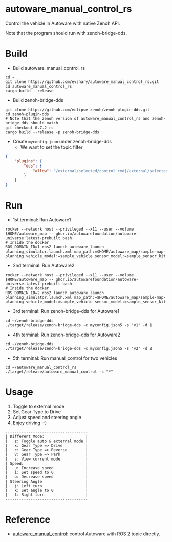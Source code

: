 # autoware_manual_control_rs

Control the vehicle in Autoware with native Zenoh API.

Note that the program should run with zenoh-bridge-dds.

# Build

* Build autoware_manual_control_rs

```shell
cd ~
git clone https://github.com/evshary/autoware_manual_control_rs.git
cd autoware_manual_control_rs
cargo build --release
```

* Build zenoh-bridge-dds

```shell
git clone https://github.com/eclipse-zenoh/zenoh-plugin-dds.git
cd zenoh-plugin-dds
# Note that the zenoh version of autoware_manual_control_rs and zenoh-bridge-dds should match
git checkout 0.7.2-rc
cargo build --release -p zenoh-bridge-dds
```

* Create `myconfig.json` under zenoh-bridge-dds
  - We want to set the topic filter

```json
{
    "plugins": {
        "dds": {
            "allow": "/external/selected/control_cmd|/external/selected/gear_cmd|/control/gate_mode_cmd|/api/autoware/set/engage|/control/current_gate_mode|/api/autoware/get/engage|/vehicle/status/velocity_status|/vehicle/status/gear_status"
        }
    }
}
```

# Run

* 1st terminal: Run Autoware1

```shell
rocker --network host --privileged --x11 --user --volume $HOME/autoware_map -- ghcr.io/autowarefoundation/autoware-universe:latest-prebuilt bash
# Inside the docker
ROS_DOMAIN_ID=1 ros2 launch autoware_launch planning_simulator.launch.xml map_path:=$HOME/autoware_map/sample-map-planning vehicle_model:=sample_vehicle sensor_model:=sample_sensor_kit
```

* 2nd terminal: Run Autoware2

```shell
rocker --network host --privileged --x11 --user --volume $HOME/autoware_map -- ghcr.io/autowarefoundation/autoware-universe:latest-prebuilt bash
# Inside the docker
ROS_DOMAIN_ID=2 ros2 launch autoware_launch planning_simulator.launch.xml map_path:=$HOME/autoware_map/sample-map-planning vehicle_model:=sample_vehicle sensor_model:=sample_sensor_kit
```

* 3rd terminal: Run zenoh-bridge-dds for Autoware1

```shell
cd ~/zenoh-bridge-dds
./target/release/zenoh-bridge-dds -c myconfig.json5 -s "v1" -d 1
```

* 4th terminal: Run zenoh-bridge-dds for Autoware2

```shell
cd ~/zenoh-bridge-dds
./target/release/zenoh-bridge-dds -c myconfig.json5 -s "v2" -d 2
```

* 5th terminal: Run manual_control for two vehicles

```shell
cd ~/autoware_manual_control_rs
./target/release/autoware_manual_control -s "*"
```

# Usage

1. Toggle to external mode
2. Set Gear Type to Drive
3. Adjust speed and steering angle
4. Enjoy driving :-)

```
------------------------------------
| Different Mode:                  |
|   z: Toggle auto & external mode |
|   x: Gear Type => Drive          |
|   c: Gear Type => Reverse        |
|   v: Gear Type => Park           |
|   s: View current mode           |
| Speed:                           |
|   u: Increase speed              |
|   i: Set speed to 0              |
|   o: Decrease speed              |
| Steering Angle                   |
|   j: Left turn                   |
|   k: Set angle to 0              |
|   l: Right turn                  |
------------------------------------
```

# Reference

* [autoware_manual_control](https://github.com/evshary/autoware_manual_control): control Autoware with ROS 2 topic directly.
